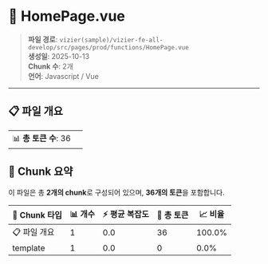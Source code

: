# 📄 HomePage.vue

> **파일 경로**: `vizier(sample)/vizier-fe-all-develop/src/pages/prod/functions/HomePage.vue`  
> **생성일**: 2025-10-13  
> **Chunk 수**: 2개  
> **언어**: Javascript / Vue
---


## 📋 파일 개요

| | |
|--|--|
| 📊 **총 토큰 수**: 36 |  |






## 🧩 Chunk 요약

이 파일은 총 **2개의 chunk**로 구성되어 있으며, **36개의 토큰**을 포함합니다.

| 🧩 Chunk 타입 | 📊 개수 | ⚡ 평균 복잡도 | 📝 총 토큰 | 📈 비율 |
|---------------|--------|-------------|----------|--------|
| 📋 파일 개요 | 1 | 0.0 | 36 | 100.0% |
| template | 1 | 0.0 | 0 | 0.0% |

